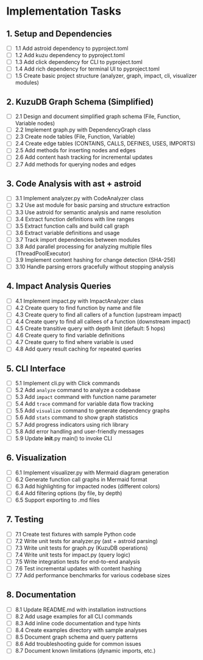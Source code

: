 # Implementation Tasks

## 1. Setup and Dependencies
- [ ] 1.1 Add astroid dependency to pyproject.toml
- [ ] 1.2 Add kuzu dependency to pyproject.toml
- [ ] 1.3 Add click dependency for CLI to pyproject.toml
- [ ] 1.4 Add rich dependency for terminal UI to pyproject.toml
- [ ] 1.5 Create basic project structure (analyzer, graph, impact, cli, visualizer modules)

## 2. KuzuDB Graph Schema (Simplified)
- [ ] 2.1 Design and document simplified graph schema (File, Function, Variable nodes)
- [ ] 2.2 Implement graph.py with DependencyGraph class
- [ ] 2.3 Create node tables (File, Function, Variable)
- [ ] 2.4 Create edge tables (CONTAINS, CALLS, DEFINES, USES, IMPORTS)
- [ ] 2.5 Add methods for inserting nodes and edges
- [ ] 2.6 Add content hash tracking for incremental updates
- [ ] 2.7 Add methods for querying nodes and edges

## 3. Code Analysis with ast + astroid
- [ ] 3.1 Implement analyzer.py with CodeAnalyzer class
- [ ] 3.2 Use ast module for basic parsing and structure extraction
- [ ] 3.3 Use astroid for semantic analysis and name resolution
- [ ] 3.4 Extract function definitions with line ranges
- [ ] 3.5 Extract function calls and build call graph
- [ ] 3.6 Extract variable definitions and usage
- [ ] 3.7 Track import dependencies between modules
- [ ] 3.8 Add parallel processing for analyzing multiple files (ThreadPoolExecutor)
- [ ] 3.9 Implement content hashing for change detection (SHA-256)
- [ ] 3.10 Handle parsing errors gracefully without stopping analysis

## 4. Impact Analysis Queries
- [ ] 4.1 Implement impact.py with ImpactAnalyzer class
- [ ] 4.2 Create query to find function by name and file
- [ ] 4.3 Create query to find all callers of a function (upstream impact)
- [ ] 4.4 Create query to find all callees of a function (downstream impact)
- [ ] 4.5 Create transitive query with depth limit (default: 5 hops)
- [ ] 4.6 Create query to find variable definitions
- [ ] 4.7 Create query to find where variable is used
- [ ] 4.8 Add query result caching for repeated queries

## 5. CLI Interface
- [ ] 5.1 Implement cli.py with Click commands
- [ ] 5.2 Add `analyze` command to analyze a codebase
- [ ] 5.3 Add `impact` command with function name parameter
- [ ] 5.4 Add `trace` command for variable data flow tracking
- [ ] 5.5 Add `visualize` command to generate dependency graphs
- [ ] 5.6 Add `stats` command to show graph statistics
- [ ] 5.7 Add progress indicators using rich library
- [ ] 5.8 Add error handling and user-friendly messages
- [ ] 5.9 Update __init__.py main() to invoke CLI

## 6. Visualization
- [ ] 6.1 Implement visualizer.py with Mermaid diagram generation
- [ ] 6.2 Generate function call graphs in Mermaid format
- [ ] 6.3 Add highlighting for impacted nodes (different colors)
- [ ] 6.4 Add filtering options (by file, by depth)
- [ ] 6.5 Support exporting to .md files

## 7. Testing
- [ ] 7.1 Create test fixtures with sample Python code
- [ ] 7.2 Write unit tests for analyzer.py (ast + astroid parsing)
- [ ] 7.3 Write unit tests for graph.py (KuzuDB operations)
- [ ] 7.4 Write unit tests for impact.py (query logic)
- [ ] 7.5 Write integration tests for end-to-end analysis
- [ ] 7.6 Test incremental updates with content hashing
- [ ] 7.7 Add performance benchmarks for various codebase sizes

## 8. Documentation
- [ ] 8.1 Update README.md with installation instructions
- [ ] 8.2 Add usage examples for all CLI commands
- [ ] 8.3 Add inline code documentation and type hints
- [ ] 8.4 Create examples directory with sample analyses
- [ ] 8.5 Document graph schema and query patterns
- [ ] 8.6 Add troubleshooting guide for common issues
- [ ] 8.7 Document known limitations (dynamic imports, etc.)
